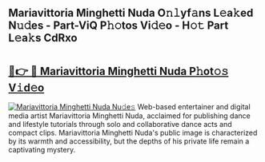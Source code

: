 ## Mariavittoria Minghetti Nuda O𝚗𝚕yf𝚊ns L𝚎a𝚔ed N𝚞𝚍es - Part-ViQ P𝚑𝚘tos Vi𝚍𝚎o - H𝚘𝚝 Part L𝚎a𝚔s CdRxo

# <h2><a href="http://kf3vhy5.oniu.top/?m=Mariavittoria+Minghetti+Nuda">🔗👉 🔴 Mariavittoria Minghetti Nuda P𝚑ot𝚘𝚜 V𝚒d𝚎o</a></h2>

[![Mariavittoria Minghetti Nuda Nu𝚍e𝚜](https://i.imgur.com/0qMVB7G.gif)](http://kf3vhy5.oniu.top/?m=Mariavittoria+Minghetti+Nuda)
Web-based entertainer and digital media artist Mariavittoria Minghetti Nuda, acclaimed for publishing dance and lifestyle tutorials through solo and collaborative dance acts and compact clips. Mariavittoria Minghetti Nuda's public image is characterized by its warmth and accessibility, but the depths of his private life remain a captivating mystery.  
